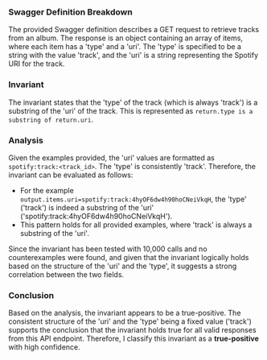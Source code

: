 ### Swagger Definition Breakdown
The provided Swagger definition describes a GET request to retrieve tracks from an album. The response is an object containing an array of items, where each item has a 'type' and a 'uri'. The 'type' is specified to be a string with the value 'track', and the 'uri' is a string representing the Spotify URI for the track.

### Invariant
The invariant states that the 'type' of the track (which is always 'track') is a substring of the 'uri' of the track. This is represented as `return.type is a substring of return.uri`.

### Analysis
Given the examples provided, the 'uri' values are formatted as `spotify:track:<track_id>`. The 'type' is consistently 'track'. Therefore, the invariant can be evaluated as follows:
- For the example `output.items.uri=spotify:track:4hyOF6dw4h90hoCNeiVkqH`, the 'type' ('track') is indeed a substring of the 'uri' ('spotify:track:4hyOF6dw4h90hoCNeiVkqH').
- This pattern holds for all provided examples, where 'track' is always a substring of the 'uri'. 

Since the invariant has been tested with 10,000 calls and no counterexamples were found, and given that the invariant logically holds based on the structure of the 'uri' and the 'type', it suggests a strong correlation between the two fields.

### Conclusion
Based on the analysis, the invariant appears to be a true-positive. The consistent structure of the 'uri' and the 'type' being a fixed value ('track') supports the conclusion that the invariant holds true for all valid responses from this API endpoint. Therefore, I classify this invariant as a **true-positive** with high confidence.

